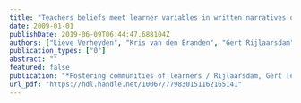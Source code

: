 ```yaml
---
title: "Teachers beliefs meet learner variables in written narratives of young second language learners"
date: 2009-01-01
publishDate: 2019-06-09T06:44:47.688104Z
authors: ["Lieve Verheyden", "Kris van den Branden", "Gert Rijlaarsdam", "Huub van den Bergh", "Sven De Maeyer"]
publication_types: ["0"]
abstract: ""
featured: false
publication: "*Fostering communities of learners / Rijlaarsdam, Gert [edit.]*"
url_pdf: "https://hdl.handle.net/10067/779830151162165141"
---
```


